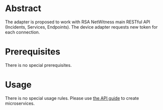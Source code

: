 # Abstract

The adapter is proposed to work with RSA NetWitness main RESTful API (Incidents, Services, Endpoints). The device adapter requests new token for each connection.

# Prerequisites
There is no special prerequisites.

# Usage
There is no special usage rules. Please use [the API guide](https://community.rsa.com/yfcdo34327/attachments/yfcdo34327/netwitness-online-documentation/1782/1/rsa-netwitness-api-11.5.pdf) to create microservices. 
